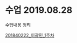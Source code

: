 # 수업 2019.08.28
수업내용 정리

[201840222_이광민_1주차](https://github.com/raim201840222/php_201840222/blob/master/201840222_이광민_1주차.pptx)